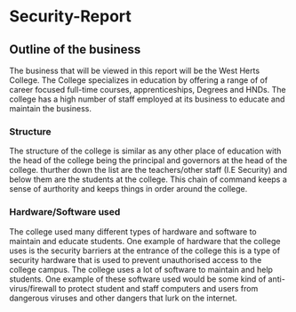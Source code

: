 # Security-Report

## Outline of the business
The business that will be viewed in this report will be the West Herts College. The College specializes in education by offering a range of of career focused full-time courses, apprenticeships, Degrees and HNDs. The college has a high number of staff employed at its business to educate and maintain the business.
### Structure
The structure of the college is similar as any other place of education with the head of the college being the principal and governors at the head of the college. thurther down the list are the teachers/other staff (I.E Security) and below them are the students at the college. This chain of command keeps a sense of aurthority and keeps things in order around the college.
### Hardware/Software used
The college used many different types of hardware and software to maintain and educate students. One example of hardware that the college uses is the security barriers at the entrance of the college this is a type of security hardware that is used to prevent unauthorised access to the college campus. The college uses a lot of software to maintain and help students. One example of these software used would be some kind of anti-virus/firewall to protect student and staff computers and users from dangerous viruses and other dangers that lurk on the internet.
